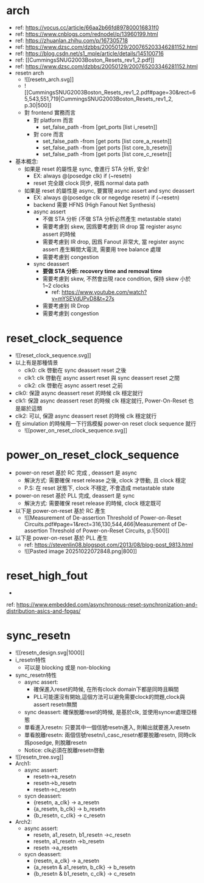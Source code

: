 # arch

- ref: https://vocus.cc/article/66aa2b66fd897800016831f0
- ref: https://www.cnblogs.com/rednodel/p/13960199.html
- ref: https://zhuanlan.zhihu.com/p/167305718
- ref: https://www.dzsc.com/dzbbs/20050129/200765203346281152.html
- ref: https://blog.csdn.net/s1_mple/article/details/145100716
- ref: [[CummingsSNUG2003Boston_Resets_rev1_2.pdf]]
- ref: https://www.dzsc.com/dzbbs/20050129/200765203346281152.html
- resetn arch
	- ![[resetn_arch.svg]]
	- ![[CummingsSNUG2003Boston_Resets_rev1_2.pdf#page=30&rect=65,543,551,719|CummingsSNUG2003Boston_Resets_rev1_2, p.30|500]]
	- 對 frontend 實務而言
		- 對 platform 而言
			- set_false_path -from [get_ports [list i_resetn]]
		- 對 core 而言
			- set_false_path -from [get ports [list core_a_resetn]]
			- set_false_path -from [get ports [list core_b_resetn]]
			- set_false_path -from [get ports [list core_c_resetn]]
- 基本概念:
	- 如果是 reset 的屬性是 sync, 會進行 STA 分析, 安全!
		- EX: always @(posedge clk) if (~resetn)
		- reset 完全跟 clock 同步, 視爲 normal data path
	- 如果是 reset 的屬性是 async, 要實現 async assert and sync deassert
		- EX: always @(posedge clk or negedge resetn) if (~resetn)
		- backend 需要 HFNS (High Fanout Net Synthesis)
		- async assert 
			- 不做 STA 分析 (不做 STA 分析必然產生 metastable state)
			- 需要考慮到 skew, 因爲要考慮到 IR drop 當 register async assert 的時候
			- 需要考慮到 IR drop, 因爲 Fanout 非常大, 當 register async assert 產生瞬間大電流, 需要用 tree balance 處理
			- 需要考慮到 congestion
		- sync deassert
			- **要做 STA 分析: recovery time and removal time**
			- 需要考慮到 skew, 不然會出現 race condition, 保持 skew 小於 1~2 clocks
				- ref: https://www.youtube.com/watch?v=mYSEVdUPvD8&t=27s
			- 需要考慮到 IR Drop
			- 需要考慮到 congestion

# reset_clock_sequence

- ![[reset_clock_sequence.svg]]
- 以上有是那種情景
	- clk0: clk 啓動在 sync deassert reset 之後
	- clk1: clk 啓動在 async assert reset 與 sync deassert reset 之間
	- clk2: clk 啓動在 async assert reset 之前
- clk0: 保證 async deassert reset 的時候 clk 穩定就行
- clk1: 保證 async deassert reset 的時候 clk 穩定就行, Power-On-Reset 也是屬於這類
- clk2: 可以, 保證 async deassert reset 的時候 clk 穩定就行
- 在 simulation 的時候用一下行爲模擬 power-on reset clock sequence 就行
	- ![[power_on_reset_clock_sequence.svg]]
# power_on_reset_clock_sequence

- power-on reset 基於 RC 完成 , deassert 是 async
	- 解決方式: 需要確保 reset release 之後, clock 才啓動, 且 clock 穩定
	- P.S: 在 reset 狀態下, clock 不穩定, 不會造成 metastable state
- power-on reset 基於 PLL 完成, deassert 是 sync
	- 解決方式: 需要確保 reset release 的時候, clock 穩定既可
- 以下是 power-on-reset 基於 RC 產生
	- ![[Measurement of De-assertion Threshold of Power-on-Reset Circuits.pdf#page=1&rect=316,130,544,466|Measurement of De-assertion Threshold of Power-on-Reset Circuits, p.1|500]]
- 以下是 power-on-reset 基於 PLL 產生
	- ref: https://stevenlin08.blogspot.com/2013/08/blog-post_9813.html
	- ![[Pasted image 20251022072848.png|800]]

# reset_high_fout

- 

ref: https://www.embedded.com/asynchronous-reset-synchronization-and-distribution-asics-and-fpgas/
# sync_resetn

- ![[resetn_design.svg|1000]]
- i_resetn特性
	- 可以是 blocking 或是 non-blocking
- sync_resetn特性
	- async assert:
		- 確保進入reset的時候, 在所有clock domain下都是同時且瞬間
		- PLL可能還沒有開始,這個方法可以避免需要clock的問題,clock與assert resetn無關
	- sync deassert: 確保脫離reset的時候, 是基於clk, 並使用syncer處理亞穩態
	- 單看進入resetn: 只要其中一個信號resetn進入, 則輸出就要進入resetn
	- 單看脫離resetn: 兩個信號resetn/i_casc_resetn都要脫離resetn, 同時clk爲posedge, 則脫離resetn
	- Notice: clk必須在脫離resetn啓動
- ![[resetn_tree.svg]]
- Arch1:
	- async assert:
		- resetn->a_resetn
		- resetn->b_resetn
		- resetn->c_resetn
	- sycn deassert:
		- {resetn, a_clk} -> a_resetn
		- {a_resetn, b_clk} -> b_resetn
		- {b_resetn, c_clk} -> c_resetn
- Arch2:
	- async assert:
		- resetn, a1_resetn, b1_resetn ->c_resetn
		- resetn, a1_resetn ->b_resetn
		- resetn ->a_resetn
	- sycn deassert:
		- {resetn, a_clk} -> a_resetn
		- {a_resetn & a1_resetn, b_clk} -> b_resetn
		- {b_resetn & b1_resetn, c_clk} -> c_resetn